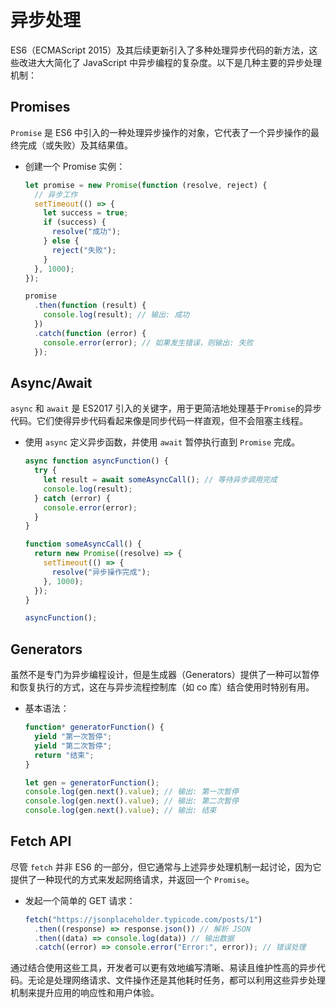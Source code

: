 # 异步处理

ES6（ECMAScript 2015）及其后续更新引入了多种处理异步代码的新方法，这些改进大大简化了 JavaScript 中异步编程的复杂度。以下是几种主要的异步处理机制：

## Promises

`Promise` 是 ES6 中引入的一种处理异步操作的对象，它代表了一个异步操作的最终完成（或失败）及其结果值。

- 创建一个 Promise 实例：

  ```javascript
  let promise = new Promise(function (resolve, reject) {
    // 异步工作
    setTimeout(() => {
      let success = true;
      if (success) {
        resolve("成功");
      } else {
        reject("失败");
      }
    }, 1000);
  });

  promise
    .then(function (result) {
      console.log(result); // 输出: 成功
    })
    .catch(function (error) {
      console.error(error); // 如果发生错误，则输出: 失败
    });
  ```

## Async/Await

`async` 和 `await` 是 ES2017 引入的关键字，用于更简洁地处理基于`Promise`的异步代码。它们使得异步代码看起来像是同步代码一样直观，但不会阻塞主线程。

- 使用 `async` 定义异步函数，并使用 `await` 暂停执行直到 `Promise` 完成。

  ```javascript
  async function asyncFunction() {
    try {
      let result = await someAsyncCall(); // 等待异步调用完成
      console.log(result);
    } catch (error) {
      console.error(error);
    }
  }

  function someAsyncCall() {
    return new Promise((resolve) => {
      setTimeout(() => {
        resolve("异步操作完成");
      }, 1000);
    });
  }

  asyncFunction();
  ```

## Generators

虽然不是专门为异步编程设计，但是生成器（Generators）提供了一种可以暂停和恢复执行的方式，这在与异步流程控制库（如 co 库）结合使用时特别有用。

- 基本语法：

  ```javascript
  function* generatorFunction() {
    yield "第一次暂停";
    yield "第二次暂停";
    return "结束";
  }

  let gen = generatorFunction();
  console.log(gen.next().value); // 输出: 第一次暂停
  console.log(gen.next().value); // 输出: 第二次暂停
  console.log(gen.next().value); // 输出: 结束
  ```

## Fetch API

尽管 `fetch` 并非 ES6 的一部分，但它通常与上述异步处理机制一起讨论，因为它提供了一种现代的方式来发起网络请求，并返回一个 `Promise`。

- 发起一个简单的 GET 请求：
  ```javascript
  fetch("https://jsonplaceholder.typicode.com/posts/1")
    .then((response) => response.json()) // 解析 JSON
    .then((data) => console.log(data)) // 输出数据
    .catch((error) => console.error("Error:", error)); // 错误处理
  ```

通过结合使用这些工具，开发者可以更有效地编写清晰、易读且维护性高的异步代码。无论是处理网络请求、文件操作还是其他耗时任务，都可以利用这些异步处理机制来提升应用的响应性和用户体验。
